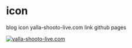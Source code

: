 # icon
blog icon yalla-shooto-live.com link github pages

<a target="_blank" rel="noopener noreferrer" href="https://2.bp.blogspot.com/-yTHBykjHTr0/YIZyTQQYp7I/AAAAAAAAOCk/ytvX6HywdV8jmo-n7gtJZKkqOfrerzVEwCK4BGAYYCw/s1600/live-yalla-shoot.png"><img src="https://2.bp.blogspot.com/-yTHBykjHTr0/YIZyTQQYp7I/AAAAAAAAOCk/ytvX6HywdV8jmo-n7gtJZKkqOfrerzVEwCK4BGAYYCw/s1600/live-yalla-shoot.png" alt="yalla-shooto-live.com" title="live-yalla-shoot.com" data-canonical-src="https://yallashootolive.github.io/icon-blog/yallashootlive.webp" style="max-width:100%;"></a>
